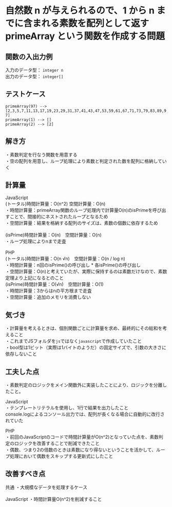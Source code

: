 # 自然数 n が与えられるので、1 から n までに含まれる素数を配列として返す primeArray という関数を作成する問題

## 関数の入出力例
入力のデータ型： `integer n`<br>
出力のデータ型： `integer[]`<br>

## テストケース
`primeArray(97) --> [2,3,5,7,11,13,17,19,23,29,31,37,41,43,47,53,59,61,67,71,73,79,83,89,97]`<br>
`primeArray(1) --> []`<br>
`primeArray(2) --> [2]`<br>

## 解き方
・素数判定を行なう関数を用意する<br>
・空の配列を用意し、ループ処理により素数と判定された数を配列に格納していく<br>

## 計算量
JavaScript<br>
(トータル)時間計算量：O(n^2) 空間計算量：O(n)<br>
・時間計算量：primeArray関数のループ処理内で計算量O(n)のisPrimeを呼び出すことで、間接的にネストされたループとなるため<br>
・空間計算量：結果を格納する配列のサイズは、素数の個数に依存するため<br>
<br>
(isPrime)時間計算量：O(n)　空間計算量：O(n)<br>
・ループ処理によりnまで走査<br>
<br>
PHP<br>
(トータル)時間計算量：O(n √n)　空間計算量：O(n / log n)<br>
・時間計算量：n回のisPrime()の呼び出し * 各isPrime()の呼び出し<br>
・空間計算量：O(n)と考えていたが、実際に保持するのは素数だけなので、素数定理より上記になるとのこと<br>
(isPrime)時間計算量：O(√n)　空間計算量：O(1)<br>
・時間計算量：3からはnの平方根まで走査<br>
・空間計算量：追加のメモリを消費しない<br>

## 気づき
・計算量を考えるときは、個別関数ごとに計算量を求め、最終的にその総和を考えること<br>
・これまでJSフォルダを`js`ではなく`javascript`で作成していたこと<br>
・bool型は1ビット（実際は1バイトのようだ）の固定サイズで、引数の大きさに依存しないこと<br>

## 工夫した点
・素数判定のロジックをメイン関数外に実装したことにより、ロジックを分離したこと。<br>

JavaScript<br>
・テンプレートリテラルを使用し、1行で結果を出力したこと<br>
console.logによるコンソール出力では、配列が長くなる場合に自動的に改行されていた<br>

PHP<br>
・前回のJavaScriptのコードで時間計算量がO(n^2)となっていた点を、素数判定のロジックを改善することで削減できたこと<br>
・偶数、つまり2の倍数のときは素数になり得ないということを活かして、ループ処理において偶数をスキップする更新式にしたこと<br>

## 改善すべき点
共通
・大規模なデータを処理するケース<br>
<br>
JavaScript
・時間計算量O(n^2)を削減すること<br>

